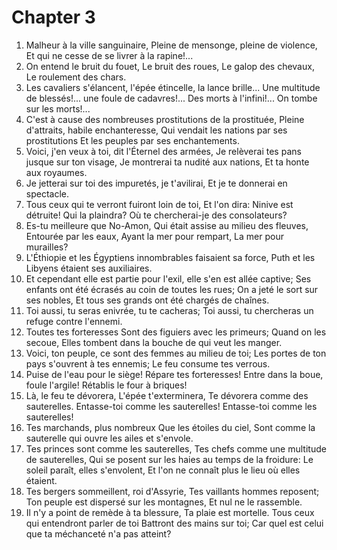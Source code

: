 # Chapter 3

1. Malheur à la ville sanguinaire, Pleine de mensonge, pleine de violence, Et qui ne cesse de se livrer à la rapine!...
2. On entend le bruit du fouet, Le bruit des roues, Le galop des chevaux, Le roulement des chars.
3. Les cavaliers s'élancent, l'épée étincelle, la lance brille... Une multitude de blessés!... une foule de cadavres!... Des morts à l'infini!... On tombe sur les morts!...
4. C'est à cause des nombreuses prostitutions de la prostituée, Pleine d'attraits, habile enchanteresse, Qui vendait les nations par ses prostitutions Et les peuples par ses enchantements.
5. Voici, j'en veux à toi, dit l'Éternel des armées, Je relèverai tes pans jusque sur ton visage, Je montrerai ta nudité aux nations, Et ta honte aux royaumes.
6. Je jetterai sur toi des impuretés, je t'avilirai, Et je te donnerai en spectacle.
7. Tous ceux qui te verront fuiront loin de toi, Et l'on dira: Ninive est détruite! Qui la plaindra? Où te chercherai-je des consolateurs?
8. Es-tu meilleure que No-Amon, Qui était assise au milieu des fleuves, Entourée par les eaux, Ayant la mer pour rempart, La mer pour murailles?
9. L'Éthiopie et les Égyptiens innombrables faisaient sa force, Puth et les Libyens étaient ses auxiliaires.
10. Et cependant elle est partie pour l'exil, elle s'en est allée captive; Ses enfants ont été écrasés au coin de toutes les rues; On a jeté le sort sur ses nobles, Et tous ses grands ont été chargés de chaînes.
11. Toi aussi, tu seras enivrée, tu te cacheras; Toi aussi, tu chercheras un refuge contre l'ennemi.
12. Toutes tes forteresses Sont des figuiers avec les primeurs; Quand on les secoue, Elles tombent dans la bouche de qui veut les manger.
13. Voici, ton peuple, ce sont des femmes au milieu de toi; Les portes de ton pays s'ouvrent à tes ennemis; Le feu consume tes verrous.
14. Puise de l'eau pour le siège! Répare tes forteresses! Entre dans la boue, foule l'argile! Rétablis le four à briques!
15. Là, le feu te dévorera, L'épée t'exterminera, Te dévorera comme des sauterelles. Entasse-toi comme les sauterelles! Entasse-toi comme les sauterelles!
16. Tes marchands, plus nombreux Que les étoiles du ciel, Sont comme la sauterelle qui ouvre les ailes et s'envole.
17. Tes princes sont comme les sauterelles, Tes chefs comme une multitude de sauterelles, Qui se posent sur les haies au temps de la froidure: Le soleil paraît, elles s'envolent, Et l'on ne connaît plus le lieu où elles étaient.
18. Tes bergers sommeillent, roi d'Assyrie, Tes vaillants hommes reposent; Ton peuple est dispersé sur les montagnes, Et nul ne le rassemble.
19. Il n'y a point de remède à ta blessure, Ta plaie est mortelle. Tous ceux qui entendront parler de toi Battront des mains sur toi; Car quel est celui que ta méchanceté n'a pas atteint?

